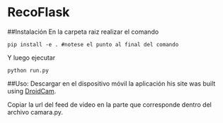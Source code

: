 # RecoFlask

##Instalación
En la carpeta raiz realizar el comando

```
pip install -e . #notese el punto al final del comando
```
Y luego ejecutar
```
python run.py 
```
##Uso:
Descargar en el dispositivo móvil la aplicación his site was built using [DroidCam](https://play.google.com/store/apps/details?id=com.dev47apps.droidcam&hl=en).

Copiar la url del feed de video en la parte que corresponde dentro del archivo camara.py.
